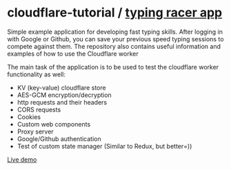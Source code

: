# cloudflare-tutorial / [typing racer app](https://github-proxy.maksgalochkin2.workers.dev/test/index.html)


 Simple example application for developing fast typing skills. After logging in with Google or Github, you can save your previous speed typing sessions to compete against them. The repository also contains useful information and examples of how to use the Cloudflare worker

The main task of the application is to be used to test the cloudflare worker functionality as well: 
- KV (key-value) cloudflare store
- AES-GCM encryption/decryption
- http requests and their headers
- CORS requests
- Cookies
- Custom web components
- Proxy server
- Google/Github authentication
- Test of custom state manager (Similar to Redux, but better=))

[Live demo](https://github-proxy.maksgalochkin2.workers.dev/test/index.html)
